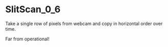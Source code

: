 SlitScan_0_6
============

Take a single row of pixels from webcam and copy in horizontal order over time. 


Far from operational!
